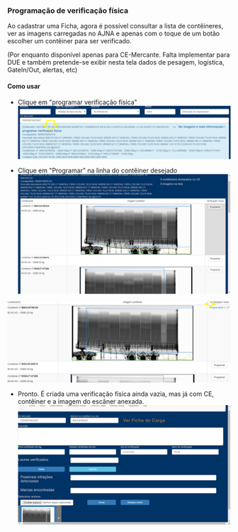 ### Programação de verificação física

Ao cadastrar uma Ficha, agora é possível consultar a lista de contêineres,
 ver as imagens carregadas no AJNA e apenas com o toque de um botão escolher
  um contêiner para ser verificado.  

(Por enquanto disponível apenas para CE-Mercante. Falta implementar para DUE e 
também pretende-se exibir nesta tela dados de pesagem, logística, GateIn/Out, alertas,
etc)

#### Como usar 

* Clique em "programar verificação física" 
![Programa verificação física](../images/a3.png)


* Clique em "Programar" na linha do contêiner desejado
![Programa verificação física](../images/a3b.png)

![Programa verificação física](../images/a3c.png)

* Pronto. É criada uma verificação física ainda vazia, mas já com CE,
 contêiner e a imagem do escâner anexada.
![Programa verificação física](../images/a3d.png)

